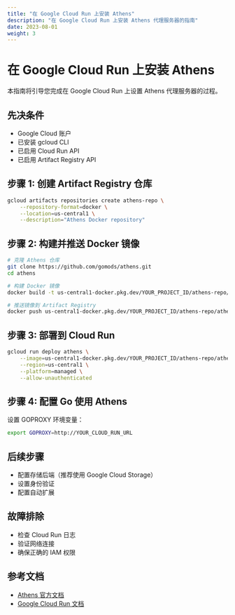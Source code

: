 ```yaml
---
title: "在 Google Cloud Run 上安装 Athens"
description: "在 Google Cloud Run 上安装 Athens 代理服务器的指南"
date: 2023-08-01
weight: 3
---
```


# 在 Google Cloud Run 上安装 Athens

本指南将引导您完成在 Google Cloud Run 上设置 Athens 代理服务器的过程。

## 先决条件

- Google Cloud 账户
- 已安装 gcloud CLI
- 已启用 Cloud Run API
- 已启用 Artifact Registry API

## 步骤 1: 创建 Artifact Registry 仓库

```bash
gcloud artifacts repositories create athens-repo \
    --repository-format=docker \
    --location=us-central1 \
    --description="Athens Docker repository"
```

## 步骤 2: 构建并推送 Docker 镜像

```bash
# 克隆 Athens 仓库
git clone https://github.com/gomods/athens.git
cd athens

# 构建 Docker 镜像
docker build -t us-central1-docker.pkg.dev/YOUR_PROJECT_ID/athens-repo/athens:latest .

# 推送镜像到 Artifact Registry
docker push us-central1-docker.pkg.dev/YOUR_PROJECT_ID/athens-repo/athens:latest
```

## 步骤 3: 部署到 Cloud Run

```bash
gcloud run deploy athens \
    --image=us-central1-docker.pkg.dev/YOUR_PROJECT_ID/athens-repo/athens:latest \
    --region=us-central1 \
    --platform=managed \
    --allow-unauthenticated
```

## 步骤 4: 配置 Go 使用 Athens

设置 GOPROXY 环境变量：

```bash
export GOPROXY=http://YOUR_CLOUD_RUN_URL
```

## 后续步骤

- 配置存储后端（推荐使用 Google Cloud Storage）
- 设置身份验证
- 配置自动扩展

## 故障排除

- 检查 Cloud Run 日志
- 验证网络连接
- 确保正确的 IAM 权限

## 参考文档

- [Athens 官方文档](https://docs.gomods.io)
- [Google Cloud Run 文档](https://cloud.google.com/run/docs)